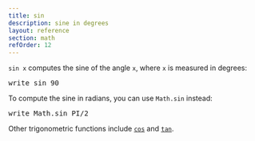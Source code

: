 ```yaml
---
title: sin
description: sine in degrees
layout: reference
section: math
refOrder: 12
---
```


`sin x` computes the sine of the angle `x`, where `x` is measured
in degrees:

<pre class="jumbo">
write sin 90
</pre>

To compute the sine in radians, you can use `Math.sin` instead:

<pre class="jumbo">
write Math.sin PI/2
</pre>

Other trigonometric functions include
[`cos`](cos.html) and [`tan`](tan.html).


